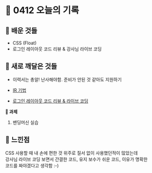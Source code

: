 # 🧸 0412 오늘의 기록
## 💙 배운 것들
* CSS (Float)
* 로그인 레이아웃 코드 리뷰 & 강사님 라이브 코딩

## 💚 새로 깨달은 것들
* 이력서는 총알! 난사해야함. 준비가 안된 것 같아도 지원하기

* [IR 기법]()

* [로그인 레이아웃 코드 리뷰 & 라이브 코딩]()

**📍 과제**
1. 밴딩머신 실습

## 💜 느낀점
CSS 사용할 때 내 손에 편한 것 위주로 질서 없이 사용했던적이 많았는데   
강사님 라이브 코딩 보면서 간결한 코드, 유지 보수가 쉬운 코드, 이유가 명확한   
코드를 짜야겠다고 생각함 :-)
